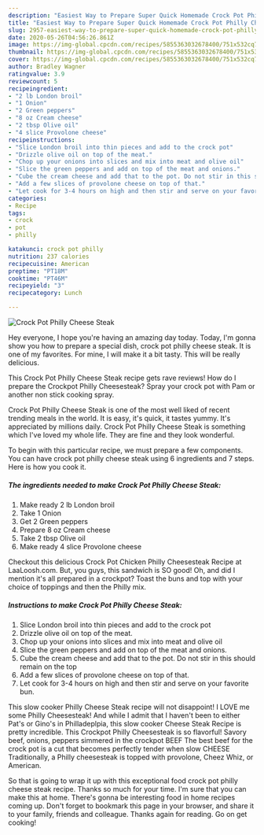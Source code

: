 ```yaml
---
description: "Easiest Way to Prepare Super Quick Homemade Crock Pot Philly Cheese Steak"
title: "Easiest Way to Prepare Super Quick Homemade Crock Pot Philly Cheese Steak"
slug: 2957-easiest-way-to-prepare-super-quick-homemade-crock-pot-philly-cheese-steak
date: 2020-05-26T04:56:26.861Z
image: https://img-global.cpcdn.com/recipes/5855363032678400/751x532cq70/crock-pot-philly-cheese-steak-recipe-main-photo.jpg
thumbnail: https://img-global.cpcdn.com/recipes/5855363032678400/751x532cq70/crock-pot-philly-cheese-steak-recipe-main-photo.jpg
cover: https://img-global.cpcdn.com/recipes/5855363032678400/751x532cq70/crock-pot-philly-cheese-steak-recipe-main-photo.jpg
author: Bradley Wagner
ratingvalue: 3.9
reviewcount: 5
recipeingredient:
- "2 lb London broil"
- "1 Onion"
- "2 Green peppers"
- "8 oz Cream cheese"
- "2 tbsp Olive oil"
- "4 slice Provolone cheese"
recipeinstructions:
- "Slice London broil into thin pieces and add to the crock pot"
- "Drizzle olive oil on top of the meat."
- "Chop up your onions into slices and mix into meat and olive oil"
- "Slice the green peppers and add on top of the meat and onions."
- "Cube the cream cheese and add that to the pot. Do not stir in this should remain on the top"
- "Add a few slices of provolone cheese on top of that."
- "Let cook for 3-4 hours on high and then stir and serve on your favorite bun."
categories:
- Recipe
tags:
- crock
- pot
- philly

katakunci: crock pot philly 
nutrition: 237 calories
recipecuisine: American
preptime: "PT18M"
cooktime: "PT46M"
recipeyield: "3"
recipecategory: Lunch

---
```



![Crock Pot Philly Cheese Steak](https://img-global.cpcdn.com/recipes/5855363032678400/751x532cq70/crock-pot-philly-cheese-steak-recipe-main-photo.jpg)

Hey everyone, I hope you're having an amazing day today. Today, I'm gonna show you how to prepare a special dish, crock pot philly cheese steak. It is one of my favorites. For mine, I will make it a bit tasty. This will be really delicious.

This Crock Pot Philly Cheese Steak recipe gets rave reviews! How do I prepare the Crockpot Philly Cheesesteak? Spray your crock pot with Pam or another non stick cooking spray.

Crock Pot Philly Cheese Steak is one of the most well liked of recent trending meals in the world. It is easy, it's quick, it tastes yummy. It's appreciated by millions daily. Crock Pot Philly Cheese Steak is something which I've loved my whole life. They are fine and they look wonderful.


To begin with this particular recipe, we must prepare a few components. You can have crock pot philly cheese steak using 6 ingredients and 7 steps. Here is how you cook it.

<!--inarticleads1-->

##### The ingredients needed to make Crock Pot Philly Cheese Steak:

1. Make ready 2 lb London broil
1. Take 1 Onion
1. Get 2 Green peppers
1. Prepare 8 oz Cream cheese
1. Take 2 tbsp Olive oil
1. Make ready 4 slice Provolone cheese


Checkout this delicious Crock Pot Chicken Philly Cheesesteak Recipe at LaaLoosh.com. But, you guys, this sandwich is SO good! Oh, and did I mention it&#39;s all prepared in a crockpot? Toast the buns and top with your choice of toppings and then the Philly mix. 

<!--inarticleads2-->

##### Instructions to make Crock Pot Philly Cheese Steak:

1. Slice London broil into thin pieces and add to the crock pot
1. Drizzle olive oil on top of the meat.
1. Chop up your onions into slices and mix into meat and olive oil
1. Slice the green peppers and add on top of the meat and onions.
1. Cube the cream cheese and add that to the pot. Do not stir in this should remain on the top
1. Add a few slices of provolone cheese on top of that.
1. Let cook for 3-4 hours on high and then stir and serve on your favorite bun.


This slow cooker Philly Cheese Steak recipe will not disappoint! I LOVE me some Philly Cheesesteak! And while I admit that I haven&#39;t been to either Pat&#39;s or Gino&#39;s in Philladeplpia, this slow cooker Cheese Steak Recipe is pretty incredible. This Crockpot Philly Cheesesteak is so flavorful! Savory beef, onions, peppers simmered in the crockpot BEEF The best beef for the crock pot is a cut that becomes perfectly tender when slow CHEESE Traditionally, a Philly cheesesteak is topped with provolone, Cheez Whiz, or American. 

So that is going to wrap it up with this exceptional food crock pot philly cheese steak recipe. Thanks so much for your time. I'm sure that you can make this at home. There's gonna be interesting food in home recipes coming up. Don't forget to bookmark this page in your browser, and share it to your family, friends and colleague. Thanks again for reading. Go on get cooking!
